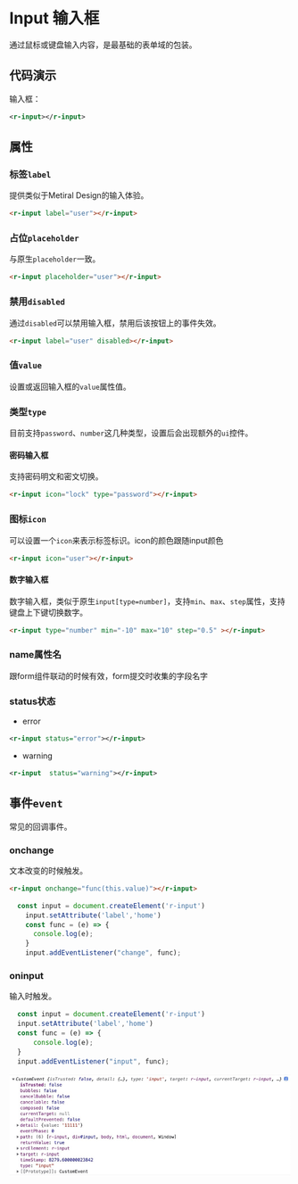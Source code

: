 # Input 输入框
通过鼠标或键盘输入内容，是最基础的表单域的包装。

## 代码演示

<div style="width:300px;">
    输入框：<r-input></r-input>
</div>


```xml
<r-input></r-input>
```

## 属性
### 标签`label`

提供类似于Metiral Design的输入体验。

<r-input label="user"></r-input>

```html
<r-input label="user"></r-input>
```

### 占位`placeholder`

与原生`placeholder`一致。

<r-input placeholder="user"></r-input>

```html
<r-input placeholder="user"></r-input>
```

### 禁用`disabled`

通过`disabled`可以禁用输入框，禁用后该按钮上的事件失效。

<r-input label="user" disabled></r-input>

```html
<r-input label="user" disabled></r-input>
```

### 值`value`

设置或返回输入框的`value`属性值。

<r-input value="1234"></r-input>

### 类型`type`

目前支持`password`、`number`这几种类型，设置后会出现额外的`ui`控件。

#### 密码输入框

支持密码明文和密文切换。

<r-input icon="lock" type="password"></r-input>

```html
<r-input icon="lock" type="password"></r-input>
```

### 图标`icon`

可以设置一个`icon`来表示标签标识。icon的颜色跟随input颜色

<r-input icon="user"></r-input>

```html
<r-input icon="user"></r-input>
```

#### 数字输入框

数字输入框，类似于原生`input[type=number]`，支持`min`、`max`、`step`属性，支持键盘上下键切换数字。

<r-input type="number" min="-10" max="10" step="0.5" ></r-input>

```html
<r-input type="number" min="-10" max="10" step="0.5" ></r-input>
```

### name属性名
跟form组件联动的时候有效，form提交时收集的字段名字

### status状态

- error
<div>
 <r-input  status="error"></r-input>
</div>

 ```xml
 <r-input status="error"></r-input>
 ```

- warning

  <r-input status="warning"></r-input>

 ```xml
 <r-input  status="warning"></r-input>
 ```

## 事件`event`

常见的回调事件。

### onchange

文本改变的时候触发。

<r-input onchange="console.log(this.value)"></r-input>

```html
<r-input onchange="func(this.value)"></r-input>
```

```js
  const input = document.createElement('r-input')
    input.setAttribute('label','home')
    const func = (e) => {
      console.log(e);
    }
    input.addEventListener("change", func);
```

### oninput

输入时触发。
<r-input oninput="console.log(this.value)"></r-input>

```js
  const input = document.createElement('r-input')
  input.setAttribute('label','home')
  const func = (e) => {
      console.log(e);
  }
  input.addEventListener("input", func);
```
![input方法](../../assets/docs/input-input.jpg)
